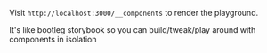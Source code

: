 Visit `http://localhost:3000/__components` to render the playground.

It's like bootleg storybook so you can build/tweak/play around with components in isolation
